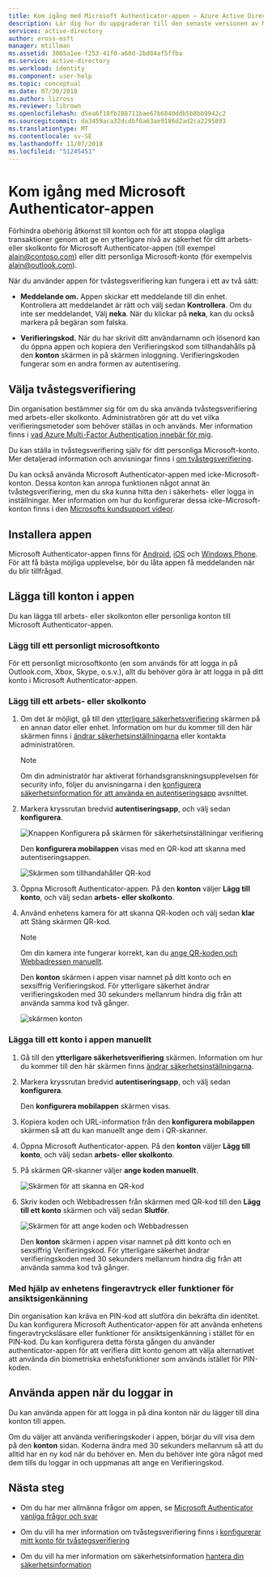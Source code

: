 ```yaml
---
title: Kom igång med Microsoft Authenticator-appen – Azure Active Directory | Microsoft Docs
description: Lär dig hur du uppgraderar till den senaste versionen av Microsoft Authenticator.
services: active-directory
author: eross-msft
manager: mtillman
ms.assetid: 3065a1ee-f253-41f0-a68d-2bd84af5ffba
ms.service: active-directory
ms.workload: identity
ms.component: user-help
ms.topic: conceptual
ms.date: 07/30/2018
ms.author: lizross
ms.reviewer: librown
ms.openlocfilehash: d5ea6f18fb288711bae67b6840ddb5b8bb9942c2
ms.sourcegitcommit: da3459aca32dcdbf6a63ae9186d2ad2ca2295893
ms.translationtype: MT
ms.contentlocale: sv-SE
ms.lasthandoff: 11/07/2018
ms.locfileid: "51245451"
---
```

# <a name="get-started-with-the-microsoft-authenticator-app"></a>Kom igång med Microsoft Authenticator-appen

Förhindra obehörig åtkomst till konton och för att stoppa olagliga transaktioner genom att ge en ytterligare nivå av säkerhet för ditt arbets- eller skolkonto för Microsoft Authenticator-appen (till exempel alain@contoso.com) eller ditt personliga Microsoft-konto (för exempelvis alain@outlook.com).

När du använder appen för tvåstegsverifiering kan fungera i ett av två sätt:

- **Meddelande om.** Appen skickar ett meddelande till din enhet. Kontrollera att meddelandet är rätt och välj sedan **Kontrollera**. Om du inte ser meddelandet, Välj **neka**. När du klickar på **neka**, kan du också markera på begäran som falska.

- **Verifieringskod.** När du har skrivit ditt användarnamn och lösenord kan du öppna appen och kopiera den Verifieringskod som tillhandahålls på den **konton** skärmen in på skärmen inloggning. Verifieringskoden fungerar som en andra formen av autentisering.

## <a name="opt-in-for-two-step-verification"></a>Välja tvåstegsverifiering

Din organisation bestämmer sig för om du ska använda tvåstegsverifiering med arbets-eller skolkonto. Administratören gör att du vet vilka verifieringsmetoder som behöver ställas in och används. Mer information finns i [vad Azure Multi-Factor Authentication innebär för mig](multi-factor-authentication-end-user.md).

Du kan ställa in tvåstegsverifiering själv för ditt personliga Microsoft-konto. Mer detaljerad information och anvisningar finns i [om tvåstegsverifiering](https://support.microsoft.com/help/12408/microsoft-account-about-two-step-verification).

Du kan också använda Microsoft Authenticator-appen med icke-Microsoft-konton. Dessa konton kan anropa funktionen något annat än tvåstegsverifiering, men du ska kunna hitta den i säkerhets- eller logga in inställningar. Mer information om hur du konfigurerar dessa icke-Microsoft-konton finns i den [Microsofts kundsupport videor](https://www.youtube.com/playlist?list=PLyhj1WZ29G65QdD9NxTOAm8HwOS-OBUrX).

## <a name="install-the-app"></a>Installera appen

Microsoft Authenticator-appen finns för [Android](https://go.microsoft.com/fwlink/?linkid=866594), [iOS](https://go.microsoft.com/fwlink/?linkid=866594) och [Windows Phone](https://go.microsoft.com/fwlink/?Linkid=825071). För att få bästa möjliga upplevelse, bör du låta appen få meddelanden när du blir tillfrågad. 

## <a name="add-accounts-to-the-app"></a>Lägga till konton i appen

Du kan lägga till arbets- eller skolkonton eller personliga konton till Microsoft Authenticator-appen. 

### <a name="add-a-personal-microsoft-account"></a>Lägg till ett personligt microsoftkonto

För ett personligt microsoftkonto (en som används för att logga in på Outlook.com, Xbox, Skype, o.s.v.), allt du behöver göra är att logga in på ditt konto i Microsoft Authenticator-appen.

### <a name="add-a-work-or-school-account"></a>Lägg till ett arbets- eller skolkonto

1. Om det är möjligt, gå till den [ytterligare säkerhetsverifiering](https://aka.ms/mfasetup) skärmen på en annan dator eller enhet. Information om hur du kommer till den här skärmen finns i [ändrar säkerhetsinställningarna](multi-factor-authentication-end-user-manage-settings.md#where-to-find-the-settings-page) eller kontakta administratören.

    >[!Note]
    >Om din administratör har aktiverat förhandsgranskningsupplevelsen för security info, följer du anvisningarna i den [konfigurera säkerhetsinformation för att använda en autentiseringsapp](security-info-setup-auth-app.md) avsnittet.

2. Markera kryssrutan bredvid **autentiseringsapp**, och välj sedan **konfigurera**.

    ![Knappen Konfigurera på skärmen för säkerhetsinställningar verifiering](./media/microsoft-authenticator-app-how-to/auth-app-configure.png)

    Den **konfigurera mobilappen** visas med en QR-kod att skanna med autentiseringsappen.

    ![Skärmen som tillhandahåller QR-kod](./media/microsoft-authenticator-app-how-to/auth-app-barcode.png)

3. Öppna Microsoft Authenticator-appen. På den **konton** väljer **Lägg till konto**, och välj sedan **arbets- eller skolkonto**.

4. Använd enhetens kamera för att skanna QR-koden och välj sedan **klar** att Stäng skärmen QR-kod.

    >[!Note]
    >Om din kamera inte fungerar korrekt, kan du [ange QR-koden och Webbadressen manuellt](#add-an-account-to-the-app-manually).

    Den **konton** skärmen i appen visar namnet på ditt konto och en sexsiffrig Verifieringskod. För ytterligare säkerhet ändrar verifieringskoden med 30 sekunders mellanrum hindra dig från att använda samma kod två gånger.  

    ![skärmen konton](./media/microsoft-authenticator-app-how-to/auth-app-accounts.png)

### <a name="add-an-account-to-the-app-manually"></a>Lägga till ett konto i appen manuellt

1. Gå till den **ytterligare säkerhetsverifiering** skärmen. Information om hur du kommer till den här skärmen finns [ändrar säkerhetsinställningarna](multi-factor-authentication-end-user-manage-settings.md#where-to-find-the-settings-page).

2. Markera kryssrutan bredvid **autentiseringsapp**, och välj sedan **konfigurera**.

    Den **konfigurera mobilappen** skärmen visas.

3. Kopiera koden och URL-information från den **konfigurera mobilappen** skärmen så att du kan manuellt ange dem i QR-skanner.

4. Öppna Microsoft Authenticator-appen. På den **konton** väljer **Lägg till konto**, och välj sedan **arbets- eller skolkonto**.

5. På skärmen QR-skanner väljer **ange koden manuellt**.

    ![Skärmen för att skanna en QR-kod](./media/microsoft-authenticator-app-how-to/auth-app-manual-code.png)
   
6. Skriv koden och Webbadressen från skärmen med QR-kod till den **Lägg till ett konto** skärmen och välj sedan **Slutför**.

    ![Skärmen för att ange koden och Webbadressen](./media/microsoft-authenticator-app-how-to/auth-app-code-url.png)

    Den **konton** skärmen i appen visar namnet på ditt konto och en sexsiffrig Verifieringskod. För ytterligare säkerhet ändrar verifieringskoden med 30 sekunders mellanrum hindra dig från att använda samma kod två gånger.

### <a name="using-your-devices-fingerprint-or-facial-recognition-capabilities"></a>Med hjälp av enhetens fingeravtryck eller funktioner för ansiktsigenkänning

Din organisation kan kräva en PIN-kod att slutföra din bekräfta din identitet. Du kan konfigurera Microsoft Authenticator-appen för att använda enhetens fingeravtrycksläsare eller funktioner för ansiktsigenkänning i stället för en PIN-kod. Du kan konfigurera detta första gången du använder authenticator-appen för att verifiera ditt konto genom att välja alternativet att använda din biometriska enhetsfunktioner som används istället för PIN-koden.

## <a name="use-the-app-when-you-sign-in"></a>Använda appen när du loggar in

Du kan använda appen för att logga in på dina konton när du lägger till dina konton till appen.

Om du väljer att använda verifieringskoder i appen, börjar du vill visa dem på den **konton** sidan. Koderna ändra med 30 sekunders mellanrum så att du alltid har en ny kod när du behöver en. Men du behöver inte göra något med dem tills du loggar in och uppmanas att ange en Verifieringskod.

## <a name="next-steps"></a>Nästa steg

- Om du har mer allmänna frågor om appen, se [Microsoft Authenticator vanliga frågor och svar](microsoft-authenticator-app-faq.md)

- Om du vill ha mer information om tvåstegsverifiering finns i [konfigurerar mitt konto för tvåstegsverifiering](multi-factor-authentication-end-user-first-time.md)

- Om du vill ha mer information om säkerhetsinformation [hantera din säkerhetsinformation](security-info-manage-settings.md)
